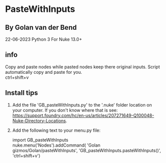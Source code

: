 # PasteWithInputs
## By Golan van der Bend
22-06-2023 Python 3 For Nuke 13.0+
## info 
Copy and paste nodes while pasted nodes keep there original inputs. Script automatically copy and paste for you.  
ctrl+shift+v 
## Install tips
1. Add the file 'GB_pasteWithInputs.py' to the '.nuke' folder location on your computer. If you don't know where that is see: https://support.foundry.com/hc/en-us/articles/207271649-Q100048-Nuke-Directory-Locations.  
2. Add the following text to your menu.py file:
   
   import GB_pasteWithInputs  
   nuke.menu('Nodes').addCommand( 'Golan gizmos/Golan/pasteWithInputs', 'GB_pasteWithInputs.pasteWithInputs()', 'ctrl+shift+v')
